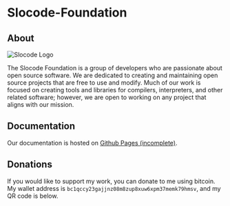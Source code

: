 # Slocode-Foundation

## About

![Slocode Logo](https://avatars.githubusercontent.com/u/164181279?s=200&v=4)

The Slocode Foundation is a group of developers who are passionate about open source software. We are dedicated to creating and maintaining open source projects that are free to use and modify. Much of our work is focused on creating tools and libraries for compilers, interpreters, and other related software; however, we are open to working on any project that aligns with our mission. 

## Documentation

Our documentation is hosted on [Github Pages (incomplete)](https://slocode-foundation.github.io/slodocs/).

## Donations

If you would like to support my work, you can donate to me using bitcoin. My wallet address is `bc1qccy23gajjnz08m8zup8xuw6xpm37memk79hmsv`, and my QR code is below.
